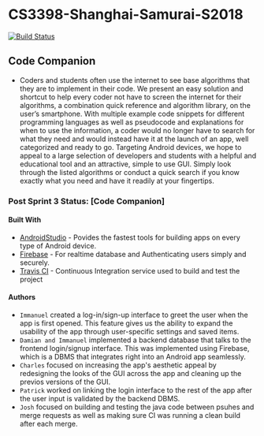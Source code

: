 # CS3398-Shanghai-Samurai-S2018
[![Build Status](https://travis-ci.org//CS3398-Shanghai-Samurai/CS3398-Shanghai-Samurai-S2018.svg?branch=master)](https://travis-ci.org//CS3398-Shanghai-Samurai/CS3398-Shanghai-Samurai-S2018)

## Code Companion

- Coders and students often use the internet to see base algorithms that they are to implement in their code. We present an easy solution and shortcut to help every coder not have to screen the internet for their algorithms, a combination quick reference and algorithm library, on the user’s smartphone. With multiple example code snippets for different programming languages as well as pseudocode and explanations for when to use the information, a coder would no longer have to search for what they need and would instead have it at the launch of an app, well categorized and ready to go. Targeting Android devices, we hope to appeal to a large selection of developers and students with a helpful and educational tool and an attractive, simple to use GUI. Simply look through the listed algorithms or conduct a quick search if you know exactly what you need and have it readily at your fingertips.


### Post Sprint 3 Status: [Code Companion]

#### Built With

* [AndroidStudio](https://developer.android.com) - Povides the fastest tools for building apps on every type of Android device.
* [Firebase](https://firebase.google.com) - For realtime database and Authenticating users simply and securely.
* [Travis CI](https://travis-ci.org) - Continuous Integration service used to build and test the project


#### Authors

 - `Immanuel` created a log-in/sign-up interface to greet the user when the app is first opened. This feature gives us the ability to expand the usability of the app through user-specific settings and saved items.
 - `Damian and Immanuel` implemented a backend database that talks to the frontend login/signup interface. This was implemented using Firebase, which is a DBMS that integrates right into an Android app seamlessly.
 - `Charles` focused on increasing the app's aesthetic appeal by redesigning the looks of the GUI across the app and cleaning up the previos versions of the GUI.
 - `Patrick` worked on linking the login interface to the rest of the app after the user input is validated by the backend DBMS.
 - `Josh` focused on building and testing the java code between psuhes and merge requests as well as making sure CI was running a clean build after each merge.
